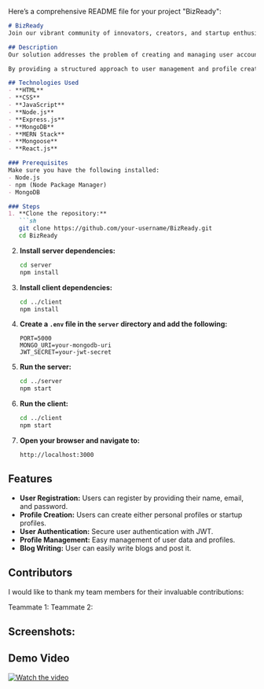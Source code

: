 Here’s a comprehensive README file for your project "BizReady":

```markdown
# BizReady
Join our vibrant community of innovators, creators, and startup enthusiasts. Turn your ideas into reality!

## Description
Our solution addresses the problem of creating and managing user accounts and profiles in a web application. It allows users to register for an account, providing necessary information such as name, email, and password. Additionally, users can create either personal profiles or startup profiles, each with their own set of attributes.

By providing a structured approach to user management and profile creation, our solution simplifies the process for developers and ensures a consistent user experience for end-users. It streamlines the registration process, facilitates the creation of user profiles, and enables easy management of user data within the application. Ultimately, our solution enhances the overall usability and functionality of the web application by providing robust user account and profile management capabilities.

## Technologies Used
- **HTML**
- **CSS**
- **JavaScript**
- **Node.js**
- **Express.js**
- **MongoDB**
- **MERN Stack**
- **Mongoose**
- **React.js**

### Prerequisites
Make sure you have the following installed:
- Node.js
- npm (Node Package Manager)
- MongoDB

### Steps
1. **Clone the repository:**
   ```sh
   git clone https://github.com/your-username/BizReady.git
   cd BizReady
   ```

2. **Install server dependencies:**
   ```sh
   cd server
   npm install
   ```

3. **Install client dependencies:**
   ```sh
   cd ../client
   npm install
   ```

4. **Create a `.env` file in the `server` directory and add the following:**
   ```env
   PORT=5000
   MONGO_URI=your-mongodb-uri
   JWT_SECRET=your-jwt-secret
   ```

5. **Run the server:**
   ```sh
   cd ../server
   npm start
   ```

6. **Run the client:**
   ```sh
   cd ../client
   npm start
   ```

7. **Open your browser and navigate to:**
   ```
   http://localhost:3000
   ```

## Features
- **User Registration:** Users can register by providing their name, email, and password.
- **Profile Creation:** Users can create either personal profiles or startup profiles.
- **User Authentication:** Secure user authentication with JWT.
- **Profile Management:** Easy management of user data and profiles.
- **Blog Writing:** User can easily write blogs and post it.

## Contributors
I would like to thank my team members for their invaluable contributions:

Teammate 1: 
Teammate 2: 

## Screenshots:

## Demo Video
[![Watch the video](https://img.youtube.com/vi/your-video-id/maxresdefault.jpg)](https://www.youtube.com/watch?v=_CVNjdClxiw&t=1s)

